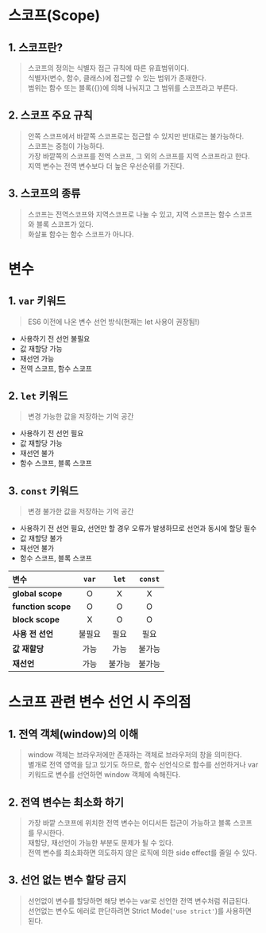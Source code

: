 # 스코프(Scope)

## 1. 스코프란?

> 스코프의 정의는 식별자 접근 규칙에 따른 유효범위이다.  
> 식별자(변수, 함수, 클래스)에 접근할 수 있는 범위가 존재한다.  
> 범위는 함수 또는 블록({})에 의해 나눠지고 그 범위를 스코프라고 부른다.

## 2. 스코프 주요 규칙

> 안쪽 스코프에서 바깥쪽 스코프로는 접근할 수 있지만 반대로는 불가능하다.  
> 스코프는 중첩이 가능하다.  
> 가장 바깥쪽의 스코프를 전역 스코프, 그 외의 스코프를 지역 스코프라고 한다.  
> 지역 변수는 전역 변수보다 더 높은 우선순위를 가진다.

## 3. 스코프의 종류

> 스코프는 전역스코프와 지역스코프로 나눌 수 있고, 지역 스코프는 함수 스코프와 블록 스코프가 있다.  
> 화살표 함수는 함수 스코프가 아니다.

# 변수

## 1. `var` 키워드

> ES6 이전에 나온 변수 선언 방식(현재는 let 사용이 권장됨!)

- 사용하기 전 선언 불필요
- 값 재할당 가능
- 재선언 가능
- 전역 스코프, 함수 스코프

## 2. `let` 키워드

> 변경 가능한 값을 저장하는 기억 공간

- 사용하기 전 선언 필요
- 값 재할당 가능
- 재선언 불가
- 함수 스코프, 블록 스코프

## 3. `const` 키워드

> 변경 불가한 값을 저장하는 기억 공간

- 사용하기 전 선언 필요, 선언만 할 경우 오류가 발생하므로 선언과 동시에 할당 필수
- 값 재할당 불가
- 재선언 불가
- 함수 스코프, 블록 스코프

| **변수**           | **`var`** | **`let`** | **`const`** |
| :----------------- | :-------: | :-------: | :---------: |
| **global scope**   |     O     |     X     |      X      |
| **function scope** |     O     |     O     |      O      |
| **block scope**    |     X     |     O     |      O      |
| **사용 전 선언**   |  불필요   |   필요    |    필요     |
| **값 재할당**      |   가능    |   가능    |   불가능    |
| **재선언**         |   가능    |  불가능   |   불가능    |

# 스코프 관련 변수 선언 시 주의점

## 1. 전역 객체(window)의 이해

> window 객체는 브라우저에만 존재하는 객체로 브라우저의 창을 의미한다.  
> 별개로 전역 영역을 담고 있기도 하므로, 함수 선언식으로 함수를 선언하거나 var 키워드로 변수를 선언하면 window 객체에 속해진다.

## 2. 전역 변수는 최소화 하기

> 가장 바깥 스코프에 위치한 전역 변수는 어디서든 접근이 가능하고 블록 스코프를 무시한다.  
> 재할당, 재선언이 가능한 부분도 문제가 될 수 있다.  
> 전역 변수를 최소화하면 의도하지 않은 로직에 의한 side effect를 줄일 수 있다.

## 3. 선언 없는 변수 할당 금지

> 선언없이 변수를 할당하면 해당 변수는 var로 선언한 전역 변수처럼 취급된다.  
> 선언없는 변수도 에러로 판단하려면 Strict Mode(`'use strict'`)를 사용하면 된다.
